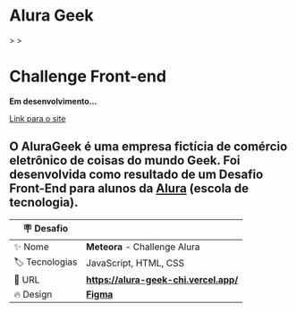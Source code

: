 <h1>Alura Geek</h1>
>
> <div id='top'>
  <h1>Challenge Front-end</h1>
</div>

**Em desenvolvimento...**

[Link para o site](https://alura-geek-chi.vercel.app/)

O **AluraGeek** é uma empresa fictícia de comércio eletrônico de coisas do mundo Geek. Foi desenvolvida como resultado de um Desafio Front-End para alunos da [Alura](https://www.alura.com.br) (escola de tecnologia).
---

| 🪧 Desafio |  |
| ------------- | - |
| ✨ Nome       | **Meteora** - Challenge Alura |
| 🏷️ Tecnologias | JavaScript, HTML, CSS |
| 🚀 URL         | **https://alura-geek-chi.vercel.app/** |
| 🔥 Design     | [**Figma**](https://www.figma.com/file/fR9qvy3gU53s2q5efeMpy9/AluraGeek---Challenge?type=design&node-id=166-1885&t=LhWxP0TbYAJ6h6sd-0) |
